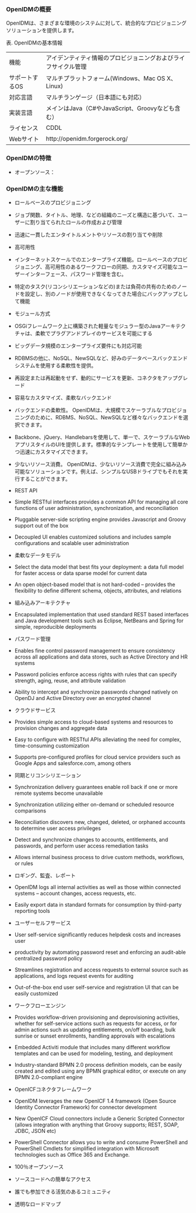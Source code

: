 ### OpenIDMの概要

OpenIDMは、さまざまな環境のシステムに対して、統合的なプロビジョニングソリューションを提供します。

表. OpenIDMの基本情報  

<table>
  <tbody>
    <tr>
      <td>機能</td>
      <td>アイデンティティ情報のプロビジョニングおよびライフサイクル管理</td>
    </tr>
    <tr>
      <td>サポートするOS</td>
      <td>マルチプラットフォーム(Windows、Mac OS X、Linux)</td>
    </tr>
    <tr>
      <td>対応言語</td>
      <td>マルチランゲージ（日本語にも対応）</td>
    </tr>
    <tr>
      <td>実装言語</td>
      <td>メインはJava（C#やJavaScript、Groovyなども含む）</td>
    </tr>
    <tr>
      <td>ライセンス</td>
      <td>CDDL</td>
    </tr>
    <tr>
      <td>Webサイト</td>
      <td>http://openidm.forgerock.org/</td>
    </tr>
  </tbody>
</table>

### OpenIDMの特徴

- オープンソース：

### OpenIDMの主な機能

- ロールベースのプロビジョニング

 - ジョブ関数、タイトル、地理、などの組織のニーズと構造に基づいて、ユーザーに割り当てられたロールの作成および管理
 - 迅速に一貫したエンタイトルメントやリソースの割り当てや削除

- 高可用性

 - インターネットスケールでのエンタープライズ機能。ロールベースのプロビジョニング、高可用性のあるワークフローの同期、カスタマイズ可能なユーザーインターフェース、パスワード管理を含む。
 - 特定のタスク(リコンシリエーションなどの)または負荷の共有のためのノードを設定し、別のノードが使用できなくなってきた場合にバックアップとして機能

- モジュール方式

 - OSGiフレームワーク上に構築された軽量なモジュラー型のJavaアーキテクチャは、柔軟でプラグアンドプレイのサービスを可能にする
 - ビッグデータ規模のエンタープライズ要件にも対応可能
 - RDBMSの他に、NoSQL、NewSQLなど、好みのデータベースバックエンドシステムを使用する柔軟性を提供。
 - 再設定または再起動をせず、動的にサービスを更新、コネクタをアップグレード

- 容易なカスタマイズ、柔軟なバックエンド

 - バックエンドの柔軟性。 OpenIDMは、大規模でスケーラブルなプロビジョニングのために、RDBMS、NoSQL、NewSQLなど様々なバックエンドを選択できます。
  - Backbone、jQuery、Handlebarsを使用して、単一で、スケーラブルなWebアプリスタイルのUIを提供します。標準的なテンプレートを使用して簡単かつ迅速にカスタマイズできます。
  - 少ないリソース消費。 OpenIDMは、少ないリソース消費で完全に組み込み可能なソリューションです。例えば、シンプルなUSBドライブでもそれを実行することができます。

- REST API

 - Simple RESTful interfaces provides a common API for managing all core functions of user administration, synchronization, and reconciliation
 - Pluggable server-side scripting engine provides Javascript and Groovy support out of the box
 - Decoupled UI enables customized solutions and includes sample configurations and scalable user administration

- 柔軟なデータモデル

 - Select the data model that best fits your deployment: a data full model for faster access or data sparse model for current data
 - An open object-based model that is not hard-coded – provides the flexibility to define different schema, objects, attributes, and relations

- 組み込みアーキテクチャ

 - Encapsulated implementation that used standard REST based interfaces and Java development tools such as Eclipse, NetBeans and Spring for simple, reproducible deployments

- パスワード管理

 - Enables fine control password management to ensure consistency across all applications and data stores, such as Active Directory and HR systems
 - Password policies enforce access rights with rules that can specify strength, aging, reuse, and attribute validation
 - Ability to intercept and synchronize passwords changed natively on OpenDJ and Active Directory over an encrypted channel

- クラウドサービス

 - Provides simple access to cloud-based systems and resources to provision changes and aggregate data
 - Easy to configure with RESTful APIs alleviating the need for complex, time-consuming customization
 - Supports pre-configured profiles for cloud service providers such as Google Apps and salesforce.com, among others

- 同期とリコンシリエーション

 - Synchronization delivery guarantees enable roll back if one or more remote systems become unavailable
 - Synchronization utilizing either on-demand or scheduled resource comparisons
 - Reconciliation discovers new, changed, deleted, or orphaned accounts to determine user access privileges
 - Detect and synchronize changes to accounts, entitlements, and passwords, and perform user access remediation tasks
 - Allows internal business process to drive custom methods, workflows, or rules

- ロギング、監査、レポート

 - OpenIDM logs all internal activities as well as those within connected systems – account changes, access requests, etc.
 - Easily export data in standard formats for consumption by third-party reporting tools

- ユーザーセルフサービス

 - User self-service significantly reduces helpdesk costs and increases user
 - productivity by automating password reset and enforcing an audit-able centralized password policy
 - Streamlines registration and access requests to external source such as applications, and logs request events for auditing
 - Out-of-the-box end user self-service and registration UI that can be easily customized

- ワークフローエンジン

 - Provides workflow-driven provisioning and deprovisioning activities, whether for self-service actions such as requests for access, or for admin actions such as updating entitlements, on/off boarding, bulk sunrise or sunset enrollments, handling approvals with escalations
 - Embedded Activiti module that includes many different workflow templates and can be used for modeling, testing, and deployment
 - Industry-standard BPMN 2.0 process definition models, can be easily created and edited using any BPMN graphical editor, or execute on any BPMN 2.0-compliant engine

- OpenICFコネクタフレームワーク

 - OpenIDM leverages the new OpenICF 1.4 framework (Open Source Identity Connector Framework) for connector development
 - New OpenICF Cloud connectors include a Generic Scripted Connector (allows integration with anything that Groovy supports; REST, SOAP, JDBC, JSON etc)
 - PowerShell Connector allows you to write and consume PowerShell and PowerShell Cmdlets for simplified integration with Microsoft technologies such as Office 365 and Exchange.

- 100％オープンソース

 - ソースコードへの簡単なアクセス
 - 誰でも参加できる活気のあるコミュニティ
 - 透明なロードマップ
